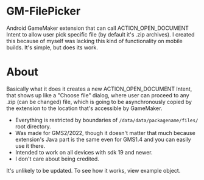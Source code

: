 # GM-FilePicker
Android GameMaker extension that can call ACTION_OPEN_DOCUMENT Intent to allow user pick specific file (by default it's .zip archives).
I created this because of myself was lacking this kind of functionality on mobile builds. It's simple, but does its work.

# About
 Basically what it does it creates a new ACTION_OPEN_DOCUMENT Intent, that shows up like a "Choose file" dialog, where user can proceed to any .zip (can be changed) file, which is going to be asynchronously copied by the extension to the location that's accessible by GameMaker.
 * Everything is restricted by boundaries of `/data/data/packagename/files/` root directory.
 * Was made for GMS2/2022, though it doesn't matter that much because extension's Java part is the same even for GMS1.4 and you can easily use it there.
 * Intended to work on all devices with sdk 19 and newer.
 * I don't care about being credited.

It's unlikely to be updated. To see how it works, view example object.

